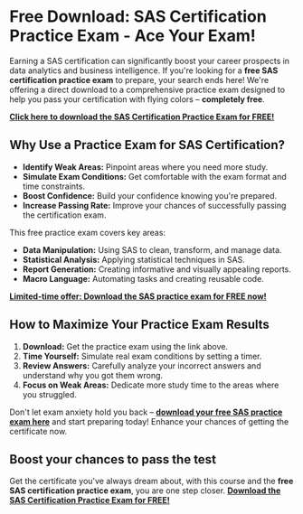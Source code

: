 # Free Download: SAS Certification Practice Exam - Ace Your Exam!

Earning a SAS certification can significantly boost your career prospects in data analytics and business intelligence. If you're looking for a **free SAS certification practice exam** to prepare, your search ends here! We're offering a direct download to a comprehensive practice exam designed to help you pass your certification with flying colors – **completely free**.

[**Click here to download the SAS Certification Practice Exam for FREE!**](https://udemywork.com/sas-certification-practice-exam)

## Why Use a Practice Exam for SAS Certification?

*   **Identify Weak Areas:** Pinpoint areas where you need more study.
*   **Simulate Exam Conditions:** Get comfortable with the exam format and time constraints.
*   **Boost Confidence:** Build your confidence knowing you're prepared.
*   **Increase Passing Rate:** Improve your chances of successfully passing the certification exam.

This free practice exam covers key areas:

*   **Data Manipulation:** Using SAS to clean, transform, and manage data.
*   **Statistical Analysis:** Applying statistical techniques in SAS.
*   **Report Generation:** Creating informative and visually appealing reports.
*   **Macro Language:** Automating tasks and creating reusable code.

[**Limited-time offer: Download the SAS practice exam for FREE now!**](https://udemywork.com/sas-certification-practice-exam)

## How to Maximize Your Practice Exam Results

1.  **Download:** Get the practice exam using the link above.
2.  **Time Yourself:** Simulate real exam conditions by setting a timer.
3.  **Review Answers:** Carefully analyze your incorrect answers and understand why you got them wrong.
4.  **Focus on Weak Areas:** Dedicate more study time to the areas where you struggled.

Don't let exam anxiety hold you back – **[download your free SAS practice exam here](https://udemywork.com/sas-certification-practice-exam)** and start preparing today! Enhance your chances of getting the certificate now.

## Boost your chances to pass the test

Get the certificate you've always dream about, with this course and the **free SAS certification practice exam**, you are one step closer.
[**Download the SAS Certification Practice Exam for FREE!**](https://udemywork.com/sas-certification-practice-exam)

